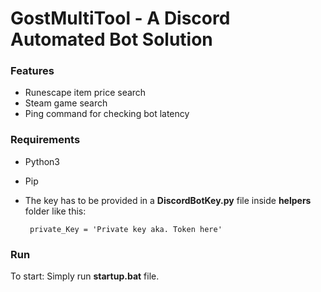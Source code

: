 # GostMultiTool - A Discord Automated Bot Solution

### Features

 - Runescape item price search
 - Steam game search
 - Ping command for checking bot latency

### Requirements
 - Python3
 - Pip
 - The key has to be provided in a **DiscordBotKey.py** file inside **helpers** folder like this:

		private_Key = 'Private key aka. Token here' 


### Run
To start: Simply run **startup.bat** file.
